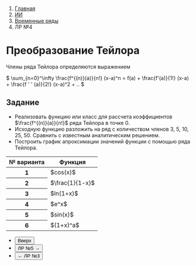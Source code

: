 <ol class="breadcrumb">
  <li class="breadcrumb-item"><a href="{{ site.baseurl }}">Главная</a></li>
  <li class="breadcrumb-item"><a href="{{ site.baseurl }}/artificial-intelligence/index.html">ИИ</a></li>
  <li class="breadcrumb-item"><a href="{{ site.baseurl }}/artificial-intelligence/time-series/index.html">Временные ряды</a></li>
  <li class="breadcrumb-item active">ЛР №4</li>
</ol>

# Преобразование Тейлора

Члены ряда Тейлора определяются выражением

<div class="table-responsive">
$ \sum_{n=0}^\infty \frac{f^{(n)}(a)}{n!} (x-a)^n = f(a) + \frac{f'(a)}{1!} (x-a) + \frac{f ' ' (a)}{2!} (x-a)^2 + .. $
</div>

## Задание

* Реализовать функцию или класс для рассчета коэффициентов $\frac{f^{(n)}(a)}{n!}$ ряда Тейлора в точке 0.
* Исходную функцию разложить на ряд с количеством членов 3, 5, 10, 25, 50. Сравнить с известным аналитическим решением.
* Построить график апроксимации значений функции с помощью ряда Тейлора.


<div class="table-responsive">
<table class="table table-hover">
   <thead>
     <tr>
       <th scope="col">№ варианта</th>
       <th scope="col">Функция</th>
     </tr>
   </thead>
   <tbody>
     <tr class="table-active">
       <th scope="row">1</th>
       <td>$cos(x)$</td>
     </tr>
     <tr class="table-primary">
       <th scope="row">2</th>
       <td>$\frac{1}{1-x}$</td>
     </tr>
     <tr class="table-active">
       <th scope="row">3</th>
       <td>$ln(1+x)$</td>
     </tr>
     <tr class="table-primary">
       <th scope="row">4</th>
       <td>$e^x$</td>
     </tr>
     <tr class="table-active">
       <th scope="row">5</th>
       <td>$sin(x)$</td>
     </tr>
     <tr class="table-primary">
       <th scope="row">6</th>
       <td>$(1+x)^a$</td>
     </tr>
    </tbody>
</table>
</div>

<div class="row">
  <div class="col-lg-12">
    <ul class="list-unstyled">
      <li class="float-end">
        <button type="button" class="btn btn-outline-primary" onclick="window.location.href='#преобразование-тейлора';">Вверх</button>
      </li>
      <li  class="float-end">
       <button type="button" class="btn btn-primary" onclick="window.location.href='{{ site.baseurl }}/artificial-intelligence/time-series/labs/lab5.html';">ЛР №5 →</button>
     </li>
      <li>
        <button type="button" class="btn btn-primary" onclick="window.location.href='{{ site.baseurl }}/artificial-intelligence/time-series/labs/lab3.html';">← ЛР №3</button>
      </li>
    </ul>
  </div>
</div>
